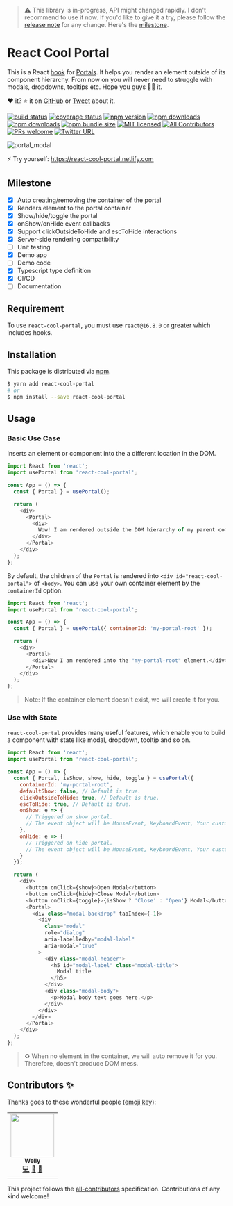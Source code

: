 > ⚠️ This library is in-progress, API might changed rapidly. I don't recommend to use it now. If you'd like to give it a try, please follow the [release note](https://github.com/wellyshen/react-cool-portal/releases) for any change. Here's the [milestone](#milestone).

# React Cool Portal

This is a React [hook](https://reactjs.org/docs/hooks-custom.html#using-a-custom-hook) for [Portals](https://reactjs.org/docs/portals.html). It helps you render an element outside of its component hierarchy. From now on you will never need to struggle with modals, dropdowns, tooltips etc. Hope you guys 👍🏻 it.

❤️ it? ⭐️ it on [GitHub](https://github.com/wellyshen/react-cool-portal/stargazers) or [Tweet](https://twitter.com/intent/tweet?text=With%20@react-cool-portal,%20I%20can%20build%20modals,%20dropdowns,%20tooltips%20etc.%20without%20struggle!%20Thanks,%20@Welly%20Shen%20🤩) about it.

[![build status](https://img.shields.io/travis/wellyshen/react-cool-portal/master?style=flat-square)](https://travis-ci.org/wellyshen/react-cool-portal)
[![coverage status](https://img.shields.io/coveralls/github/wellyshen/react-cool-portal?style=flat-square)](https://coveralls.io/github/wellyshen/react-cool-portal?branch=master)
[![npm version](https://img.shields.io/npm/v/react-cool-portal?style=flat-square)](https://www.npmjs.com/package/react-cool-portal)
[![npm downloads](https://img.shields.io/npm/dm/react-cool-portal?style=flat-square)](https://www.npmtrends.com/react-cool-portal)
[![npm downloads](https://img.shields.io/npm/dt/react-cool-portal?style=flat-square)](https://www.npmtrends.com/react-cool-portal)
[![npm bundle size](https://img.shields.io/bundlephobia/minzip/react-cool-portal?style=flat-square)](https://bundlephobia.com/result?p=react-cool-portal)
[![MIT licensed](https://img.shields.io/github/license/wellyshen/react-cool-portal?style=flat-square)](https://raw.githubusercontent.com/wellyshen/react-cool-portal/master/LICENSE)
[![All Contributors](https://img.shields.io/badge/all_contributors-1-orange?style=flat-square)](#contributors-)
[![PRs welcome](https://img.shields.io/badge/PRs-welcome-brightgreen?style=flat-square)](https://github.com/wellyshen/react-cool-portal/blob/master/CONTRIBUTING.md)
[![Twitter URL](https://img.shields.io/twitter/url?style=social&url=https%3A%2F%2Fgithub.com%2Fwellyshen%2Freact-cool-portal)](https://twitter.com/intent/tweet?text=With%20@react-cool-portal,%20I%20can%20build%20modals,%20dropdowns,%20tooltips%20etc.%20without%20struggle!%20Thanks,%20@Welly%20Shen%20🤩)

![portal_modal](https://user-images.githubusercontent.com/21308003/76686161-6ff78580-6654-11ea-916b-117c85862711.gif)

⚡️ Try yourself: https://react-cool-portal.netlify.com

## Milestone

- [x] Auto creating/removing the container of the portal
- [x] Renders element to the portal container
- [x] Show/hide/toggle the portal
- [x] onShow/onHide event callbacks
- [x] Support clickOutsideToHide and escToHide interactions
- [x] Server-side rendering compatibility
- [ ] Unit testing
- [x] Demo app
- [ ] Demo code
- [x] Typescript type definition
- [x] CI/CD
- [ ] Documentation

## Requirement

To use `react-cool-portal`, you must use `react@16.8.0` or greater which includes hooks.

## Installation

This package is distributed via [npm](https://www.npmjs.com/package/react-cool-portal).

```sh
$ yarn add react-cool-portal
# or
$ npm install --save react-cool-portal
```

## Usage

### Basic Use Case

Inserts an element or component into the a different location in the DOM.

```js
import React from 'react';
import usePortal from 'react-cool-portal';

const App = () => {
  const { Portal } = usePortal();

  return (
    <div>
      <Portal>
        <div>
          Wow! I am rendered outside the DOM hierarchy of my parent component.
        </div>
      </Portal>
    </div>
  );
};
```

By default, the children of the `Portal` is rendered into `<div id="react-cool-portal">` of `<body>`. You can use your own container element by the `containerId` option.

```js
import React from 'react';
import usePortal from 'react-cool-portal';

const App = () => {
  const { Portal } = usePortal({ containerId: 'my-portal-root' });

  return (
    <div>
      <Portal>
        <div>Now I am rendered into the "my-portal-root" element.</div>
      </Portal>
    </div>
  );
};
```

> Note: If the container element doesn't exist, we will create it for you.

### Use with State

`react-cool-portal` provides many useful features, which enable you to build a component with state like modal, dropdown, tooltip and so on.

```js
import React from 'react';
import usePortal from 'react-cool-portal';

const App = () => {
  const { Portal, isShow, show, hide, toggle } = usePortal({
    containerId: 'my-portal-root',
    defaultShow: false, // Default is true.
    clickOutsideToHide: true, // Default is true.
    escToHide: true, // Default is true.
    onShow: e => {
      // Triggered on show portal.
      // The event object will be MouseEvent, KeyboardEvent, Your custom event. Depends on your interaction.
    },
    onHide: e => {
      // Triggered on hide portal.
      // The event object will be MouseEvent, KeyboardEvent, Your custom event. Depends on your interaction.
    }
  });

  return (
    <div>
      <button onClick={show}>Open Modal</button>
      <button onClick={hide}>Close Modal</button>
      <button onClick={toggle}>{isShow ? 'Close' : 'Open'} Modal</button>
      <Portal>
        <div class="modal-backdrop" tabIndex={-1}>
          <div
            class="modal"
            role="dialog"
            aria-labelledby="modal-label"
            aria-modal="true"
          >
            <div class="modal-header">
              <h5 id="modal-label" class="modal-title">
                Modal title
              </h5>
            </div>
            <div class="modal-body">
              <p>Modal body text goes here.</p>
            </div>
          </div>
        </div>
      </Portal>
    </div>
  );
};
```

> ♻️ When no element in the container, we will auto remove it for you. Therefore, doesn't produce DOM mess.

## Contributors ✨

Thanks goes to these wonderful people ([emoji key](https://allcontributors.org/docs/en/emoji-key)):

<!-- ALL-CONTRIBUTORS-LIST:START - Do not remove or modify this section -->
<!-- prettier-ignore-start -->
<!-- markdownlint-disable -->
<table>
  <tr>
    <td align="center"><a href="https://wellyshen.com"><img src="https://avatars1.githubusercontent.com/u/21308003?v=4" width="100px;" alt=""/><br /><sub><b>Welly</b></sub></a><br /><a href="https://github.com/wellyshen/react-cool-portal/commits?author=wellyshen" title="Code">💻</a> <a href="https://github.com/wellyshen/react-cool-portal/commits?author=wellyshen" title="Documentation">📖</a> <a href="#maintenance-wellyshen" title="Maintenance">🚧</a></td>
  </tr>
</table>
<!-- markdownlint-enable -->
<!-- prettier-ignore-end -->
<!-- ALL-CONTRIBUTORS-LIST:END -->

This project follows the [all-contributors](https://github.com/all-contributors/all-contributors) specification. Contributions of any kind welcome!
